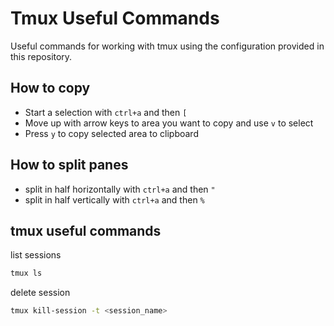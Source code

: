 # Tmux Useful Commands

Useful commands for working with tmux using the configuration provided in this repository.

## How to copy

- Start a selection with `ctrl+a` and then `[`
- Move up with arrow keys to area you want to copy and use `v` to select
- Press `y` to copy selected area to clipboard

## How to split panes

- split in half horizontally with `ctrl+a` and then `"`
- split in half vertically with `ctrl+a` and then `%`

## tmux useful commands

list sessions

```bash
tmux ls
```

delete session

```bash
tmux kill-session -t <session_name>
```

